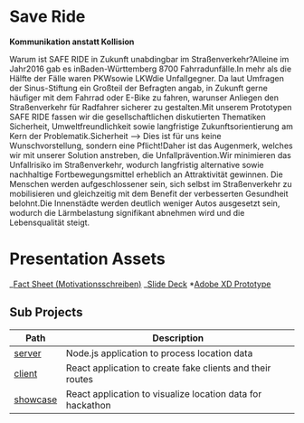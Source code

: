 # Save Ride

**Kommunikation anstatt Kollision**

Warum ist SAFE RIDE in Zukunft unabdingbar im Straßenverkehr?Alleine im Jahr2016 gab es inBaden-Württemberg 8700 Fahrradunfälle.In mehr als die Hälfte der Fälle waren PKWsowie LKWdie Unfallgegner. Da laut Umfragen der Sinus-Stiftung ein Großteil der Befragten angab, in Zukunft gerne häufiger mit dem Fahrrad oder E-Bike zu fahren, warunser Anliegen den Straßenverkehr für Radfahrer sicherer zu gestalten.Mit unserem Prototypen SAFE RIDE fassen wir die gesellschaftlichen diskutierten Thematiken Sicherheit, Umweltfreundlichkeit sowie langfristige Zukunftsorientierung am Kern der Problematik.Sicherheit —> Dies ist für uns keine Wunschvorstellung, sondern eine Pflicht!Daher ist das Augenmerk, welches wir mit unserer Solution anstreben, die Unfallprävention.Wir minimieren das Unfallrisiko im Straßenverkehr, wodurch langfristig alternative sowie nachhaltige Fortbewegungsmittel erheblich an Attraktivität gewinnen. Die Menschen werden aufgeschlossener sein, sich selbst im Straßenverkehr zu mobilisieren und gleichzeitig mit dem Benefit der verbesserten Gesundheit belohnt.Die Innenstädte werden deutlich weniger Autos ausgesetzt sein, wodurch die Lärmbelastung signifikant abnehmen wird und die Lebensqualität steigt.

# Presentation Assets

_[Fact Sheet (Motivationsschreiben)](pitch-deck/Präsentation-Safe-Ride.pptx)
_[Slide Deck](pitch-deck/Präsentation-Safe-Ride.pptx) \*[Adobe XD Prototype](https://xd.adobe.com/view/ce058d7b-278f-4299-aec2-e51c1cc28d0c-9b56/?fullscreen)

## Sub Projects

| Path                             | Description                                                |
| -------------------------------- | ---------------------------------------------------------- |
| [server](./server/README.md)     | Node.js application to process location data               |
| [client](./frontend/README.md)   | React application to create fake clients and their routes  |
| [showcase](./showcase/README.md) | React application to visualize location data for hackathon |
